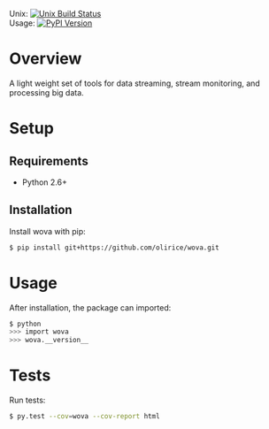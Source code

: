 Unix: [![Unix Build Status](https://img.shields.io/travis/olirice/https://github.com/olirice/wova.git/master.svg)](https://travis-ci.org/olirice/https://github.com/olirice/wova.git) 
<br>
Usage: [![PyPI Version](https://img.shields.io/pypi/v/wova.svg)](https://pypi.python.org/pypi/wova)

# Overview

A light weight set of tools for data streaming, stream monitoring, and processing big data.

# Setup

## Requirements

* Python 2.6+

## Installation

Install wova with pip:

```sh
$ pip install git+https://github.com/olirice/wova.git
```

# Usage

After installation, the package can imported:

```sh
$ python
>>> import wova
>>> wova.__version__
```

# Tests

Run tests:

```sh
$ py.test --cov=wova --cov-report html
```
